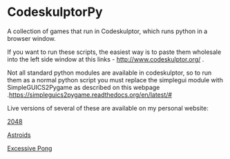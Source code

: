 # CodeskulptorPy
A collection of games that run in Codeskulptor, which runs python in a browser window.</br>

If you want to run these scripts, the easiest way is to paste them wholesale into the left side window at this links - http://www.codeskulptor.org/ .</br>

Not all standard python modules are available in codeskulptor, so to run them as a normal python script you must replace the simplegui module with SimpleGUICS2Pygame as described on this webpage .https://simpleguics2pygame.readthedocs.org/en/latest/#

Live versions of several of these are available on my personal website:

<a href="http://justingosses.com/python-class-project-2048/">2048</a>

<a href="http://justingosses.com/python-class-project-astroids/">Astroids</a>

<a href="http://justingosses.com/python-class-project-excessive-pong/">Excessive Pong</a>






